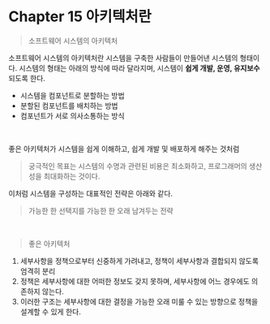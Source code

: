 # Chapter 15 아키텍처란

> 소프트웨어 시스템의 아키텍처

소프트웨어 시스템의 아키텍처란 시스템을 구축한 사람들이 만들어낸 시스템의 형태이다.
시스템의 형태는 아래의 방식에 따라 달라지며, 시스템이 **쉽게 개발, 운영, 유지보수**되도록 한다.
- 시스템을 컴포넌트로 분할하는 방법
- 분할된 컴포넌트를 배치하는 방법
- 컴포넌트가 서로 의사소통하는 방식
<br>

좋은 아키텍처가 시스템을 쉽게 이해하고, 쉽게 개발 및 배포하게 해주는 것처럼
> 궁극적인 목표는 시스템의 수명과 관련된 비용은 최소화하고, 프로그래머의 생산성을 최대화하는 것이다.

이처럼 시스템을 구성하는 대표적인 전략은 아래와 같다.
> 가능한 한 선택지를 가능한 한 오래 남겨두는 전략
<br>

> 좋은 아키텍처

1. 세부사항을 정책으로부터 신중하게 가려내고, 정책이 세부사항과 결합되지 않도록 엄격히 분리
2. 정책은 세부사항에 대한 어떠한 정보도 갖지 못하며, 세부사항에 어느 경우에도 의존하지 않는다.
3. 이러한 구조는 세부사항에 대한 결정을 가능한 오래 미룰 수 있는 방향으로 정책을 설계할 수 있게 한다.
<br>
